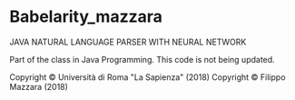 # Babelarity_mazzara

JAVA NATURAL LANGUAGE PARSER WITH NEURAL NETWORK

Part of the class in Java Programming.
This code is not being updated.

Copyright © Università di Roma "La Sapienza" (2018)
Copyright © Filippo Mazzara (2018)
